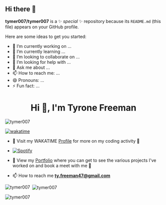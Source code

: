 ## Hi there 👋

**tymer007/tymer007** is a ✨ _special_ ✨ repository because its `README.md` (this file) appears on your GitHub profile.

Here are some ideas to get you started:

- 🔭 I’m currently working on ...
- 🌱 I’m currently learning ...
- 👯 I’m looking to collaborate on ...
- 🤔 I’m looking for help with ...
- 💬 Ask me about ...
- 📫 How to reach me: ...
- 😄 Pronouns: ...
- ⚡ Fun fact: ...

<h1 align="center">Hi 👋, I'm Tyrone Freeman</h1>

<p align="left"> <img src="https://komarev.com/ghpvc/?username=tymer007&label=Profile%20views&color=0e75b6&style=flat" alt="tymer007" /> </p>

[![wakatime](https://wakatime.com/badge/user/d6c5d489-dac6-4015-a94b-5e693152afd1.svg)](https://wakatime.com/@d6c5d489-dac6-4015-a94b-5e693152afd1)

- 🎥 Visit my WAKATIME [Profile](https://wakatime.com/@tymer007) for more on my coding activity 🎸

-  [![Spotify](https://novatorem-yourusername.vercel.app/api/spotify)](https://open.spotify.com/user/57ar9vx9ts7h7y6fdzadjcqnd)


- 🎥 View my [Portfolio](https://devlyng.vercel.app/portfolio/669ec31a736e78f938a8a985) where you can get to see the various projects I've worked on and book a meet with me 🎸

- 📫 How to reach me **ty.freeman47@gmail.com**

<p><img align="left" src="https://github-readme-stats.vercel.app/api/top-langs?username=tymer007&show_icons=true&locale=en&layout=compact" alt="tymer007" /></p>

<p>&nbsp;<img align="center" src="https://github-readme-stats.vercel.app/api?username=tymer007&show_icons=true&locale=en" alt="tymer007" /></p>

<p><img align="center" src="https://github-readme-streak-stats.herokuapp.com/?user=tymer007&" alt="tymer007" /></p>
